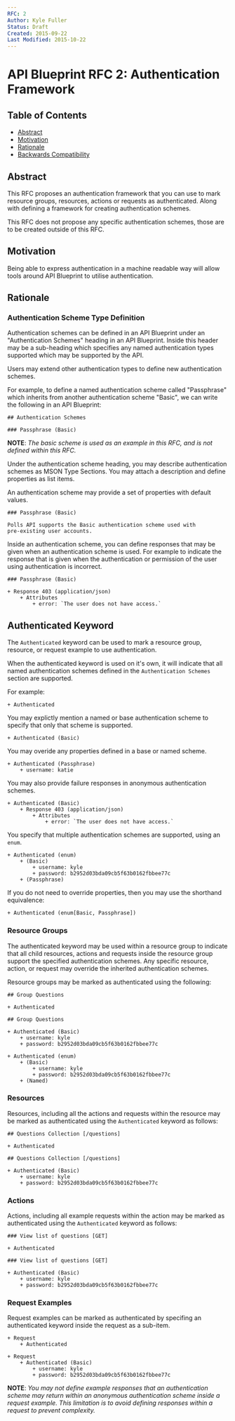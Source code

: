 ```yaml
---
RFC: 2
Author: Kyle Fuller
Status: Draft
Created: 2015-09-22
Last Modified: 2015-10-22
---
```


# API Blueprint RFC 2: Authentication Framework

## Table of Contents

- [Abstract](#abstract)
- [Motivation](#motivation)
- [Rationale](#rationale)
- [Backwards Compatibility](#backwards-compatibility)

## Abstract

This RFC proposes an authentication framework that you can use to mark
resource groups, resources, actions or requests as authenticated.
Along with defining a framework for creating authentication schemes.

This RFC does not propose any specific authentication schemes, those are to be
created outside of this RFC.

## Motivation

Being able to express authentication in a machine readable way will allow tools
around API Blueprint to utilise authentication.

## Rationale

### Authentication Scheme Type Definition

Authentication schemes can be defined in an API Blueprint under an
"Authentication Schemes" heading in an API Blueprint. Inside this header
may be a sub-heading which specifies any named authentication types
supported which may be supported by the API.

Users may extend other authentication types to define new authentication
schemes.

For example, to define a named authentication scheme called "Passphrase" which
inherits from another authentication scheme "Basic", we can write the
following in an API Blueprint:

```apib
## Authentication Schemes

### Passphrase (Basic)
```

**NOTE**: *The basic scheme is used as an example in this RFC, and is not
defined within this RFC.*

Under the authentication scheme heading, you may describe authentication
schemes as MSON Type Sections. You may attach a description and define
properties as list items.

An authentication scheme may provide a set of properties with default values.

```apib
### Passphrase (Basic)

Polls API supports the Basic authentication scheme used with
pre-existing user accounts.
```

Inside an authentication scheme, you can define responses that may be given
when an authentication scheme is used. For example to indicate the response
that is given when the authentication or permission of the user using
authentication is incorrect.

```apib
### Passphrase (Basic)

+ Response 403 (application/json)
    + Attributes
        + error: `The user does not have access.`
```

## Authenticated Keyword

The `Authenticated` keyword can be used to mark a resource group, resource, or
request example to use authentication.

When the authenticated keyword is used on it's own, it will indicate that all
named authentication schemes defined in the `Authentication Schemes` section
are supported.

For example:

```apib
+ Authenticated
```

You may explictly mention a named or base authentication scheme to specify that
only that scheme is supported.

```apib
+ Authenticated (Basic)
```

You may overide any properties defined in a base or named scheme.

```apib
+ Authenticated (Passphrase)
    + username: katie
```

You may also provide failure responses in anonymous authentication schemes.

```apib
+ Authenticated (Basic)
    + Response 403 (application/json)
        + Attributes
            + error: `The user does not have access.`
```

You specify that multiple authentication schemes are supported, using an
`enum`.

```apib
+ Authenticated (enum)
    + (Basic)
        + username: kyle
        + password: b2952d03bda09cb5f63b0162fbbee77c
    + (Passphrase)
```

If you do not need to override properties, then you may use the shorthand equivalence:

```apib
+ Authenticated (enum[Basic, Passphrase])
```

### Resource Groups

The authenticated keyword may be used within a resource group to indicate that
all child resources, actions and requests inside the resource group support
the specified authentication schemes. Any specific resource, action, or
request may override the inherited authentication schemes.

Resource groups may be marked as authenticated using the following:

```apib
## Group Questions

+ Authenticated
```

```apib
## Group Questions

+ Authenticated (Basic)
    + username: kyle
    + password: b2952d03bda09cb5f63b0162fbbee77c
```

```apib
+ Authenticated (enum)
    + (Basic)
        + username: kyle
        + password: b2952d03bda09cb5f63b0162fbbee77c
    + (Named)
```

### Resources

Resources, including all the actions and requests within the resource may be
marked as authenticated using the  `Authenticated` keyword as follows:

```apib
## Questions Collection [/questions]

+ Authenticated
```

```apib
## Questions Collection [/questions]

+ Authenticated (Basic)
    + username: kyle
    + password: b2952d03bda09cb5f63b0162fbbee77c
```

### Actions

Actions, including all example requests within the action may be marked as
authenticated using the `Authenticated` keyword as follows:

```apib
### View list of questions [GET]

+ Authenticated
```

```apib
### View list of questions [GET]

+ Authenticated (Basic)
    + username: kyle
    + password: b2952d03bda09cb5f63b0162fbbee77c
```

### Request Examples

Request examples can be marked as authenticated by specifing an authenticated
keyword inside the request as a sub-item.

```apib
+ Request
    + Authenticated
```

```apib
+ Request
    + Authenticated (Basic)
        + username: kyle
        + password: b2952d03bda09cb5f63b0162fbbee77c
```

**NOTE**: *You may not define example responses that an authentication scheme
may return within an anonymous authentication scheme inside a request example.
This limitation is to avoid defining responses within a request to prevent
complexity.*
